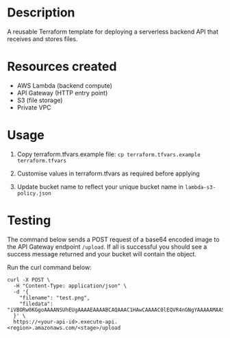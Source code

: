 # Description
A reusable Terraform template for deploying a serverless backend API that receives and stores files.

# Resources created
- AWS Lambda (backend compute)
- API Gateway (HTTP entry point)
- S3 (file storage)
- Private VPC

# Usage
1. Copy terraform.tfvars.example file:
`cp terraform.tfvars.example terraform.tfvars`

2. Customise values in terraform.tfvars as required before applying

3. Update bucket name to reflect your unique bucket name in `lambda-s3-policy.json`


# Testing

The command below sends a POST request of a base64 encoded image to the API Gateway endpoint `/upload`. If all is successful you should see a success message returned and your bucket will contain the object.

Run the curl command below:

```curl
curl -X POST \
  -H "Content-Type: application/json" \
  -d '{
    "filename": "test.png",
    "filedata": "iVBORw0KGgoAAAANSUhEUgAAAAEAAAABCAQAAAC1HAwCAAAAC0lEQVR4nGNgYAAAAAMAASsJTYQAAAAASUVORK5CYII="
  }' \
  https://<your-api-id>.execute-api.<region>.amazonaws.com/<stage>/upload

```